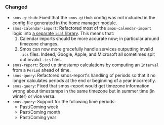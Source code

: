 ### Changed

* `smos-github`:
  Fixed that the `smos-github` config was not included in the config file
  generated in the home manager module.
* `smos-calendar-import`:
  Refactored most of the `smos-calendar-import` logic into [a separate `ical` library](https://github.com/NorfairKing/ical).
  This means that:
  1. Calendar imports should be more accurate now; in particular around timezone changes.
  2. Smos can now more gracefully handle services outputting invalid `.ics` files.
     Indeed, Google, Apple, and Microsoft all sometimes spit out invalid `.ics` files.
* `smos-report`: Sped up timestamp calculations by computing an `Interval` from a `Period` ahead of time.
* `smos-query`:
  Refactored smos-report's handling of periods so that it no longer calculates
  periods at the end or beginning of a year incorrectly.
* `smos-query`:
  Fixed that smos-report would get timezone information wrong about timestamps
  in the same timezone but in summer time (in winter) or vice versa.
* `smos-query`: Support for the following time periods:
  * Past/Coming week
  * Past/Coming month
  * Past/Coming year

